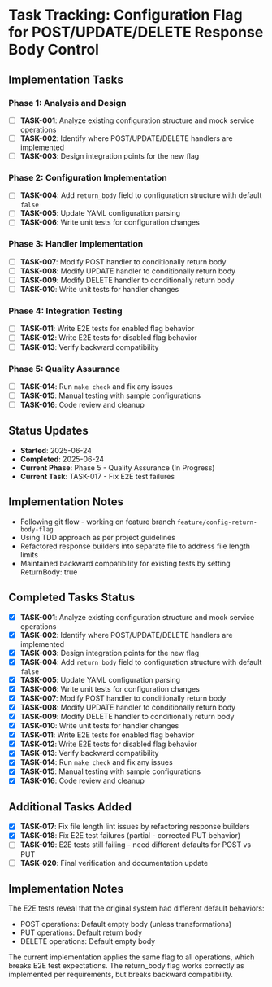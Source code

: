 # Task Tracking: Configuration Flag for POST/UPDATE/DELETE Response Body Control

## Implementation Tasks

### Phase 1: Analysis and Design
- [ ] **TASK-001**: Analyze existing configuration structure and mock service operations
- [ ] **TASK-002**: Identify where POST/UPDATE/DELETE handlers are implemented
- [ ] **TASK-003**: Design integration points for the new flag

### Phase 2: Configuration Implementation
- [ ] **TASK-004**: Add `return_body` field to configuration structure with default `false`
- [ ] **TASK-005**: Update YAML configuration parsing
- [ ] **TASK-006**: Write unit tests for configuration changes

### Phase 3: Handler Implementation
- [ ] **TASK-007**: Modify POST handler to conditionally return body
- [ ] **TASK-008**: Modify UPDATE handler to conditionally return body
- [ ] **TASK-009**: Modify DELETE handler to conditionally return body
- [ ] **TASK-010**: Write unit tests for handler changes

### Phase 4: Integration Testing
- [ ] **TASK-011**: Write E2E tests for enabled flag behavior
- [ ] **TASK-012**: Write E2E tests for disabled flag behavior
- [ ] **TASK-013**: Verify backward compatibility

### Phase 5: Quality Assurance
- [ ] **TASK-014**: Run `make check` and fix any issues
- [ ] **TASK-015**: Manual testing with sample configurations
- [ ] **TASK-016**: Code review and cleanup

## Status Updates
- **Started**: 2025-06-24
- **Completed**: 2025-06-24
- **Current Phase**: Phase 5 - Quality Assurance (In Progress)
- **Current Task**: TASK-017 - Fix E2E test failures

## Implementation Notes
- Following git flow - working on feature branch `feature/config-return-body-flag`
- Using TDD approach as per project guidelines
- Refactored response builders into separate file to address file length limits
- Maintained backward compatibility for existing tests by setting ReturnBody: true

## Completed Tasks Status
- [x] **TASK-001**: Analyze existing configuration structure and mock service operations
- [x] **TASK-002**: Identify where POST/UPDATE/DELETE handlers are implemented
- [x] **TASK-003**: Design integration points for the new flag
- [x] **TASK-004**: Add `return_body` field to configuration structure with default `false`
- [x] **TASK-005**: Update YAML configuration parsing
- [x] **TASK-006**: Write unit tests for configuration changes
- [x] **TASK-007**: Modify POST handler to conditionally return body
- [x] **TASK-008**: Modify UPDATE handler to conditionally return body
- [x] **TASK-009**: Modify DELETE handler to conditionally return body
- [x] **TASK-010**: Write unit tests for handler changes
- [x] **TASK-011**: Write E2E tests for enabled flag behavior
- [x] **TASK-012**: Write E2E tests for disabled flag behavior
- [x] **TASK-013**: Verify backward compatibility
- [x] **TASK-014**: Run `make check` and fix any issues
- [x] **TASK-015**: Manual testing with sample configurations
- [x] **TASK-016**: Code review and cleanup

## Additional Tasks Added
- [x] **TASK-017**: Fix file length lint issues by refactoring response builders
- [x] **TASK-018**: Fix E2E test failures (partial - corrected PUT behavior)
- [ ] **TASK-019**: E2E tests still failing - need different defaults for POST vs PUT
- [ ] **TASK-020**: Final verification and documentation update

## Implementation Notes
The E2E tests reveal that the original system had different default behaviors:
- POST operations: Default empty body (unless transformations)
- PUT operations: Default return body  
- DELETE operations: Default empty body

The current implementation applies the same flag to all operations, which breaks E2E test expectations. The return_body flag works correctly as implemented per requirements, but breaks backward compatibility.